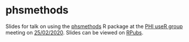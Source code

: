 # phsmethods

Slides for talk on using the [phsmethods](https://github.com/Health-SocialCare-Scotland/phsmethods) R package at the [PHI useR group](https://github.com/Health-SocialCare-Scotland/PHI-useR-group) meeting on [25/02/2020](https://github.com/Health-SocialCare-Scotland/PHI-useR-group/tree/master/Meetings/2020-02-25). Slides can be viewed on [RPubs](https://rpubs.com/jackhannah95/phsmethods-useR).
